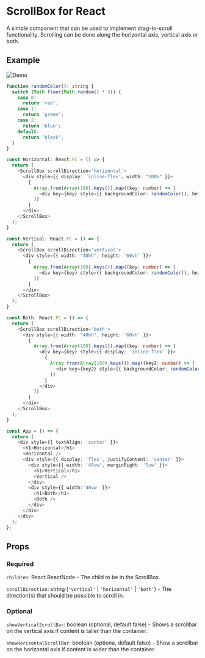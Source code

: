 # ScrollBox for React

A simple component that can be used to implement drag-to-scroll functionality. Scrolling can be done along the horizontal axis, vertical axis or both.

## Example
![Demo](https://raw.githubusercontent.com/SimonVall00/react-scrollbox/main/demo/demo.gif "Demo")

```typescript
function randomColor(): string {
  switch (Math.floor(Math.random() * 3)) {
    case 0:
      return 'red';
    case 1:
      return 'green';
    case 2:
      return 'blue';
    default:
      return 'black';
  }
}

const Horizontal: React.FC = () => {
  return (
    <ScrollBox scrollDirection='horizontal'>
      <div style={{ display: 'inline-flex', width: "100%" }}>
        {
          Array.from(Array(100).keys()).map((key: number) => (
            <div key={key} style={{ backgroundColor: randomColor(), height: '10vh', minWidth: '100px' }} />
          ))
        }
      </div>
    </ScrollBox>
  );
}

const Vertical: React.FC = () => {
  return (
    <ScrollBox scrollDirection='vertical'>
      <div style={{ width: "40hh", height: '60vh' }}>
        {
          Array.from(Array(100).keys()).map((key: number) => (
            <div key={key} style={{ backgroundColor: randomColor(), height: '100px', minWidth: '100px' }} />
          ))
        }
      </div>
    </ScrollBox>
  );
}

const Both: React.FC = () => {
  return (
    <ScrollBox scrollDirection='both'>
      <div style={{ width: "40hh", height: '60vh' }}>
        {
          Array.from(Array(100).keys()).map((key: number) => (
            <div key={key} style={{ display: 'inline-flex' }}>
              {
                Array.from(Array(100).keys()).map((key2: number) => (
                  <div key={key2} style={{ backgroundColor: randomColor(), height: '100px', minWidth: '100px' }} />
                ))
              }
            </div>
          ))
        }
      </div>
    </ScrollBox>
  );
}

const App = () => {
  return (
    <div style={{ textAlign: 'center' }}>
      <h1>Horizontal</h1>
      <Horizontal />
      <div style={{ display: 'flex', justifyContent: 'center' }}>
        <div style={{ width: '40vw', marginRight: '5vw' }}>
          <h1>Vertical</h1>
          <Vertical />
        </div>
        <div style={{ width:'40vw' }}>
          <h1>Both</h1>
          <Both />
        </div>
      </div>
    </div>
  );
};
```

## Props

### Required
<code>children</code>: React.ReactNode - The child to be in the ScrollBox.

<code>scrollDirection</code>: string (<code>'vertical'</code> | <code>'horizontal'</code> | <code>'both'</code>) - The direction(s) that should be possible to scroll in. 

### Optional
<code>showVerticalScrollBar</code>: boolean (optional, default false) - Shows a scrollbar on the vertical axis if content is taller than the container.

<code>showHorizontalScrollBar</code>: boolean (optiona, default false) - Show a scrollbar on the horizontal axis if content is wider than the container.